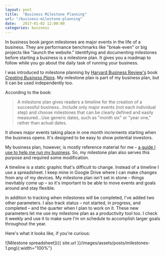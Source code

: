 ```yaml
---
layout: post
title:  "Business Milestone Planning"
url: "/business-milestone-planning"
date:   2017-01-02 12:00:00
categories: business
---
```


In business book jargon milestones are major events in the life of a business. They are performance benchmarks like "break-even" or big projects like "launch the website." Identifying and documenting milestones before starting a business is a milestone plan. It gives you a roadmap to follow while you go about the daily task of running your business.

I was introduced to milestone planning by [Harvard Business Review's](https://hbr.org/) book [_Creating Business Plans_](https://hbr.org/product/creating-business-plans-hbr-20-minute-manager-series/16998E-KND-ENG). My milestone plan is part of my business plan, but it can be used independently too. 

According to the book: 

> A milestone plan gives readers a timeline for the creation of a successful business...Include only major events (not each individual step) and choose milestones that can be clearly defined and easily measured...Use generic dates, such as "month six" or "year one," rather than actual dates. 

It shows major events taking place in one month increments starting when the business opens. It's designed to be easy to show potential investors. 

My business plan, however, is mostly reference material for me – [a guide I use to help me run my business](http://mduncan.me/a-zero-investor-business-plan). So, my milestone plan also serves this purpose and required some modification. 

A timeline is a static graphic that's difficult to change. Instead of a timeline I use a spreadsheet. I keep mine in Google Drive where I can make changes from any of my devices. My milestone plan isn't set in stone – things inevitably come up – so it's important to be able to move events and goals around and stay flexible.

In addition to tracking when milestones will be completed, I've added two other parameters. I also track status – not started, in progress, and completed – and the quarter when I plan to work on it. These new parameters let me use my milestone plan as a productivity tool too. I check it weekly and use it to make sure I'm on schedule to accomplish larger goals throughout the year. 

Here's what it looks like, if you're curious:

![Milestone spreadsheet]({{ site.url }}/images/assets/posts/milestones-1.png){:width="100%"}


